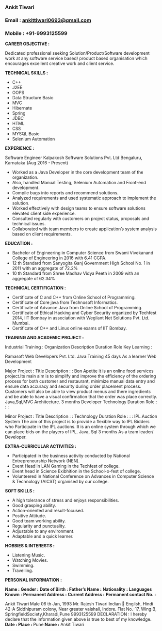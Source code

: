 ### **Ankit Tiwari**
### **Email : ankittiwari0693@gmail.com**
### **Mobile : +91-9993125599**

**CAREER OBJECTIVE :**

Dedicated professional seeking Solution/Product/Software development work at any software service
based/ product based organisation which encourages excellent creative work and client service.

**TECHNICAL SKILLS :**

- C++
- J2EE
- OOPS
- Data Structure Basic
- MVC
- Hibernate
- Spring
- JDBC
- HTML
- CSS
- MYSQL Basic
- Selenium Automation

**EXPERIENCE :**

Software Engineer
Kalpakosh Software Solutions Pvt. Ltd
Bengaluru, Karnataka
(Aug 2016 - Present)
- Worked as a Java Developer in the core development team of the organization.
- Also, handled Manual Testing, Selenium Automation and Front-end development.
- Compile bugs into reports and recommend solutions.
- Analyzed requirements and used systematic approach to implement the solution.
- Worked effectively with design teams to ensure software solutions elevated client side experience.
- Consulted regularly with customers on project status, proposals and technical issues.
- Collaborated with team members to create application’s system analysis based on client
requirements.

**EDUCATION :**
- Bachelor of Engineering in Computer Science from Swami Vivekanand College of Engineering in
2016 with 6.41 CGPA.
- 12 th Standard from Sanyogita Ganj Government High School No. 1 in 2011 with an aggregate of
72.2%
- 10 th Standard from Shree Madhav Vidya Peeth in 2009 with an aggregate of 62.34%

**TECHNICAL CERTIFICATION :**
- Certificate of C and C++ from Online School of Programming.
- Certificate of Core java from Technosoft Informatics.
- Certificate of Advance Java from Online School of Programming.
- Certificate of Ethical Hacking and Cyber Security organized by Techfest 2014, IIT Bombay in
association with Wegilant Net Solutions Pvt. Ltd. Mumbai.
- Certificate of C++ and Linux online exams of IIT Bombay.

**TRAINING AND ACADEMIC PROJECT :**

Industrial Training :
Organization
Description
Duration
Role
Key Learning :



Ramasoft Web Developers Pvt. Ltd.
Java Training
45 days
As a learner
Web Development

Major Project :
Title
Description :
: Bon Apetite
It is an online food services project.Its main aim is to simplify
and improve the efficiency of the ordering process for both
customer and restaurant, minimize manual data entry and
ensure data accuracy and security during order placement
process. Customers will also be able to view product menus
and there ingredients and be able to have a visual
confirmation that the order was place correctly.
Java,Sql,MVC Architecture.
3 months
Developer
Technology
Duration
Role
:
:
:

Minor Project :
Title
Description :
:
Technology
Duration
Role :
:
:
IPL Auction System
The aim of this project is to provide a flexible way to IPL
Bidders who Participate in the IPL auctions. It is an online
system through which we can place bids on the players of IPL.
Java, Sql
3 months
As a team leader/ Developer.

**EXTRA-CURRICULAR ACTIVITIES :**
- Participated in the business activity conducted by National Entrepreneurship Network (NEN).
- Event Head in LAN Gaming in the Techfest of college.
- Event head in Science Exibhition in the School-o-fest of college.
- Volunteered in National Conference on Advances in Computer Science & Technology (AICST)
organised by our college.

**SOFT SKILLS :**
- A high tolerance of stress and enjoys responsibilities.
- Good grasping ability.
- Action-oriented and result-focused.
- Positive Attitude.
- Good team working ability.
- Regularity and punctuality.
- Adjustable to any environment.
- Adaptable and a quick learner.

**HOBBIES & INTERESTS :**
- Listening Music.
- Watching Movies.
- Swimming.
- Travelling.

**PERSONAL INFORMATION :**

**Name                      :**
**Gender                    :**
**Date of Birth             :**
**Father’s Name             :**
**Nationality               :**
**Languages Known           :**
**Permanent Address         :**
**Current Address           :**
**Permanent contact No.     :**

Ankit Tiwari
Male
06 th Jan, 1993
Mr. Rajesh Tiwari
Indian 
English, Hindi
42-A Siddhipuram colony, Near greater vaishali, Indore.
Flat No.-17, Wing B, SpringfieldSociety,Kharadi,Pune
9993125599
DECLARATION :
I hereby declare that the information given above is true to best of my knowledge.
**Date :**
**Place :** Pune
**Name :** Ankit Tiwari

